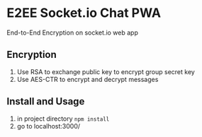 # E2EE Socket.io Chat PWA
End-to-End Encryption on socket.io web app
## Encryption
1. Use RSA to exchange public key to encrypt group secret key
2. Use AES-CTR to encrypt and decrypt messages
## Install and Usage
1. in project directory `npm install`
2. go to localhost:3000/
